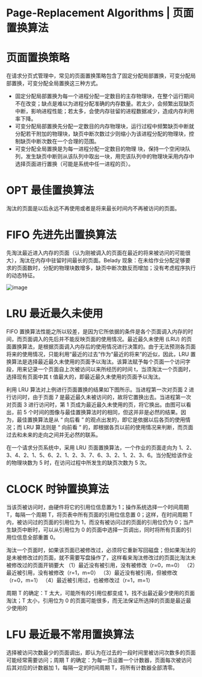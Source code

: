 # Page-Replacement Algorithms | 页面置换算法

# 页面置换策略

在请求分页式管理中，常见的页面置换策略包含了固定分配局部置换，可变分配局部置换，可变分配全局置换这三种方式。

- 固定分配局部置换为每一个进程分配一定数目的主存物理块，在整个运行期间不在改变；缺点是难以为进程分配准确的内存数量。若太少，会频繁出现缺页中断，影响进程性能；若太多，会使内存驻留的进程数据减少，造成内存利用率下降。
- 可变分配局部置换先分配一定数目的内存物理块，运行过程中频繁缺页中断就分配若干附加的物理块，缺页中断次数过少则缩小为该进程分配的物理块，控制缺页中断次数在一个合理的范围。
- 可变分配全局置换是为每一进程分配一定数目的物理 块，保持一个空闲块队列，发生缺页中断则从该队列中取出一块，用完该队列中的物理块采用内存中选择页面进行置换（可能是系统中任一进程的页）。

# OPT 最佳置换算法

淘汰的页面是以后永远不再使用或者是将来最长时间内不再被访问的页面。

# FIFO 先进先出置换算法

先淘汰最近进入内存的页面（认为刚被调入的页面在最近的将来被访问的可能很大），淘汰在内存中驻留时间最长的页面。Belady 现象：在未给作业分配足够要求的页面数时，分配的物理块数增多，缺页中断次数反而增加；没有考虑程序执行的动态特征。

![image](https://user-images.githubusercontent.com/5803001/52262431-6d156600-2967-11e9-860b-951b5bf58c98.png)

# LRU 最近最久未使用

FIFO 置换算法性能之所以较差，是因为它所依据的条件是各个页面调入内存的时间，而页面调入的先后并不能反映页面的使用情况。最近最久未使用 (LRU) 的页面置换算法，是根据页面调入内存后的使用情况进行决策的。由于无法预测各页面将来的使用情况，只能利用“最近的过去”作为“最近的将来”的近似，因此，LRU 置换算法是选择最近最久未使用的页面予以淘汰。该算法赋予每个页面一个访问字段，用来记录一个页面自上次被访问以来所经历的时间 t，当须淘汰一个页面时，选择现有页面中其 t 值最大的，即最近最久未使用的页面予以淘汰。

利用 LRU 算法对上例进行页面置换的结果如下图所示。当进程第一次对页面 2 进行访问时，由于页面 7 是最近最久未被访问的，故将它置换出去。当进程第一次对页面 3 进行访问时，第 1 页成为最近最久未使用的页，将它换出。由图可以看出，前 5 个时间的图像与最佳置换算法时的相同，但这并非是必然的结果。因为，最佳置换算法是从 “ 向后看 ” 的观点出发的，即它是依据以后各页的使用情况；而 LRU 算法则是 “ 向前看 ” 的，即根据各页以前的使用情况来判断，而页面过去和未来的走向之间并无必然的联系。

在一个请求分页系统中，采用 LRU 页面置换算法，一个作业的页面走向为 1、2、3、4、2、1、5、6、2、1、2、3、7、6、3、2、1、2、3、6。当分配给该作业的物理块数为 5 时，在访问过程中所发生的缺页次数为 5 次。

# CLOCK 时钟置换算法

当该页被访问时，由硬件将它的引用位信息置为 1；操作系统选择一个时间周期 T，每隔一个周期 T，将页表中所有页面的引用位信息置 0；这样，在时间周期 T 内，被访问过的页面的引用位为 1，而没有被访问过的页面的引用位仍为 0；当产生缺页中断时，可以从引用位为 0 的页面中选择一页调出，同时将所有页面的引用位信息全部重置 0。

淘汰一个页面时，如果该页面已被修改过，必须将它重新写回磁盘；但如果淘汰的是未被修改过的页面，就不需要写盘操作了，这样看来淘汰修改过的页面比淘汰未被修改过的页面开销要大
（1）最近没有被引用，没有被修改（r=0，m=0）
（2）最近被引用，没有被修改（r=1，m=0）
（3）最近没有被引用，但被修改（r=0，m=1）
（4）最近被引用过，也被修改过（r=1，m=1）

周期 T 的确定：T 太大，可能所有的引用位都变成 1，找不出最近最少使用的页面淘汰；T 太小，引用位为 0 的页面可能很多，而无法保证所选择的页面是最近最少使用的

# LFU 最近最不常用置换算法

选择被访问次数最少的页面调出，即认为在过去的一段时间里被访问次数多的页面可能经常需要访问；周期 T 的确定：为每一页设置一个计数器，页面每次被访问后其对应的计数器加 1，每隔一定的时间周期 T，将所有计数器全部清零。
